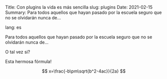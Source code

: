 Title: Con plugins la vida es más sencilla
slug: plugins
Date: 2021-02-15
Summary: Para todos aquellos que hayan pasado por la escuela seguro que no se olvidarán nunca de...

lang: es

Para todos aquellos que hayan pasado por la escuela seguro que no se olvidarán nunca de...

O tal vez si?

Esta hermosa fórmula!

$$ x=\frac{-b\pm\sqrt{b^2-4ac}}{2a} $$
